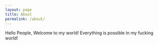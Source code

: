 ```yaml
---
layout: page
title: About
permalink: /about/
---
```


Hello People, Welcome to my world! 
Everything is possible in my fucking world!